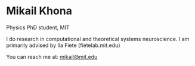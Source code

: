 # Mikail Khona
Physics PhD student, MIT

I do research in computational and theoretical systems neuroscience. I am primarily advised by Ila Fiete (fietelab.mit.edu)

You can reach me at: mikail@mit.edu


